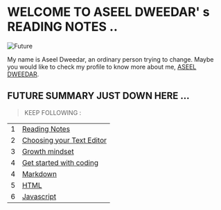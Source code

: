 # WELCOME TO ASEEL DWEEDAR' s READING NOTES ..
![Future](https://res.cloudinary.com/karl-tech/image/upload/v1504037663/ethereum-coffee-roach_aajijn.jpg)



My name is Aseel Dweedar, an ordinary person trying to change.
Maybe you would like to check my profile to know more about me, [ASEEL DWEEDAR](https://github.com/Aseel-Dweedar).

## FUTURE SUMMARY JUST DOWN HERE ...
> KEEP FOLLOWING :


|||
|--|--|
|1|[Reading Notes](https://aseel-dweedar.github.io/reading-notes/)|
|2|[Choosing your Text Editor](choosing-a-text-editor)|
|3|[Growth mindset](growth-mindset)|
|4|[Get started with coding](get-started-with-coding)|
|4|[Markdown](Markdown)|
|5|[HTML](html)|
|6|[Javascript](https://aseel-dweedar.github.io/reading-notes/javascript)|




